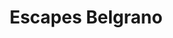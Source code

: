 ---
title: "Escapes Belgrano"
url: /ciudad-autonoma-de-buenos-aires/escapes-belgrano/
shop: piezas de automóviles
---
